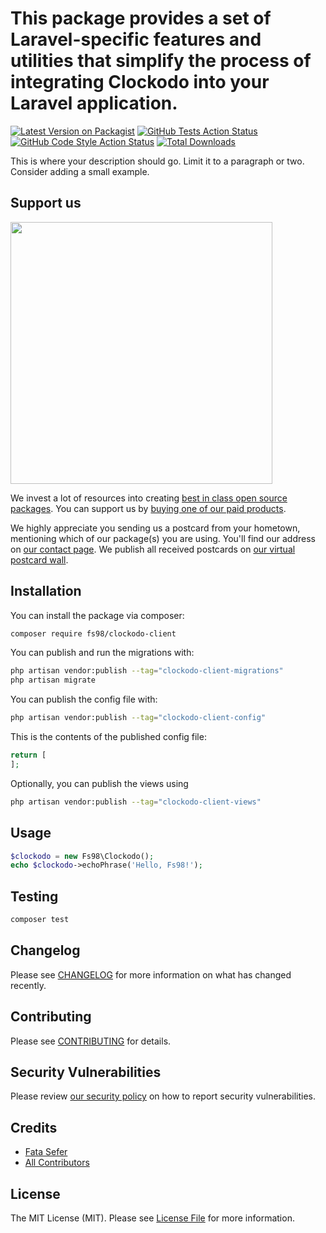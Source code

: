 # This package provides a set of Laravel-specific features and utilities that simplify the process of integrating Clockodo into your Laravel application.

[![Latest Version on Packagist](https://img.shields.io/packagist/v/fs98/clockodo-client.svg?style=flat-square)](https://packagist.org/packages/fs98/clockodo-client)
[![GitHub Tests Action Status](https://img.shields.io/github/actions/workflow/status/fs98/clockodo-client/run-tests.yml?branch=main&label=tests&style=flat-square)](https://github.com/fs98/clockodo-client/actions?query=workflow%3Arun-tests+branch%3Amain)
[![GitHub Code Style Action Status](https://img.shields.io/github/actions/workflow/status/fs98/clockodo-client/fix-php-code-style-issues.yml?branch=main&label=code%20style&style=flat-square)](https://github.com/fs98/clockodo-client/actions?query=workflow%3A"Fix+PHP+code+style+issues"+branch%3Amain)
[![Total Downloads](https://img.shields.io/packagist/dt/fs98/clockodo-client.svg?style=flat-square)](https://packagist.org/packages/fs98/clockodo-client)

This is where your description should go. Limit it to a paragraph or two. Consider adding a small example.

## Support us

[<img src="https://github-ads.s3.eu-central-1.amazonaws.com/clockodo-client.jpg?t=1" width="419px" />](https://spatie.be/github-ad-click/clockodo-client)

We invest a lot of resources into creating [best in class open source packages](https://spatie.be/open-source). You can support us by [buying one of our paid products](https://spatie.be/open-source/support-us).

We highly appreciate you sending us a postcard from your hometown, mentioning which of our package(s) you are using. You'll find our address on [our contact page](https://spatie.be/about-us). We publish all received postcards on [our virtual postcard wall](https://spatie.be/open-source/postcards).

## Installation

You can install the package via composer:

```bash
composer require fs98/clockodo-client
```

You can publish and run the migrations with:

```bash
php artisan vendor:publish --tag="clockodo-client-migrations"
php artisan migrate
```

You can publish the config file with:

```bash
php artisan vendor:publish --tag="clockodo-client-config"
```

This is the contents of the published config file:

```php
return [
];
```

Optionally, you can publish the views using

```bash
php artisan vendor:publish --tag="clockodo-client-views"
```

## Usage

```php
$clockodo = new Fs98\Clockodo();
echo $clockodo->echoPhrase('Hello, Fs98!');
```

## Testing

```bash
composer test
```

## Changelog

Please see [CHANGELOG](CHANGELOG.md) for more information on what has changed recently.

## Contributing

Please see [CONTRIBUTING](CONTRIBUTING.md) for details.

## Security Vulnerabilities

Please review [our security policy](../../security/policy) on how to report security vulnerabilities.

## Credits

- [Fata Sefer](https://github.com/fs98)
- [All Contributors](../../contributors)

## License

The MIT License (MIT). Please see [License File](LICENSE.md) for more information.
